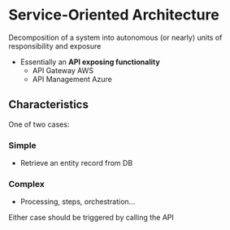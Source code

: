 # Service-Oriented Architecture
Decomposition of a system into autonomous (or nearly) units of responsibility and exposure
- Essentially an **API exposing functionality**
    - API Gateway AWS
    - API Management Azure

## Characteristics
One of two cases:
### Simple
- Retrieve an entity record from DB
### Complex
- Processing, steps, orchestration...


Either case should be triggered by calling the API